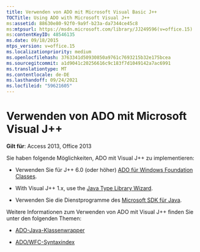 ```yaml
---
title: Verwenden von ADO mit Microsoft Visual Basic J++
TOCTitle: Using ADO with Microsoft Visual J++
ms:assetid: 88630e80-92f0-9a9f-b23a-da7344ce45c8
ms:mtpsurl: https://msdn.microsoft.com/library/JJ249596(v=office.15)
ms:contentKeyID: 48546135
ms.date: 09/18/2015
mtps_version: v=office.15
ms.localizationpriority: medium
ms.openlocfilehash: 3763341d50930850a9761c7693215b32e175bcea
ms.sourcegitcommit: a1d9041c20256616c9c183f7d1049142a7ac6991
ms.translationtype: MT
ms.contentlocale: de-DE
ms.lasthandoff: 09/24/2021
ms.locfileid: "59621605"
---
```

# <a name="using-ado-with-microsoft-visual-j"></a>Verwenden von ADO mit Microsoft Visual J++

**Gilt für**: Access 2013, Office 2013

Sie haben folgende Möglichkeiten, ADO mit Visual J++ zu implementieren:

  - Verwenden Sie für J++ 6.0 (oder höher) [ADO für Windows Foundation Classes](ado-wfc-programming.md).

  - With Visual J++ 1.x, use the [Java Type Library Wizard](using-the-java-type-library-wizard.md).

  - Verwenden Sie die Dienstprogramme des [Microsoft SDK für Java](using-the-microsoft-sdk-for-java.md).

Weitere Informationen zum Verwenden von ADO mit Visual J++ finden Sie unter den folgenden Themen:

  - [ADO-Java-Klassenwrapper](ado-java-class-wrappers.md)

  - [ADO/WFC-Syntaxindex](https://docs.microsoft.com/office/vba/access/concepts/miscellaneous/ado-wfc-syntax-index)

